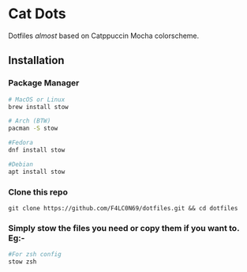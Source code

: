 # Cat Dots

Dotfiles _*almost*_ based on Catppuccin Mocha colorscheme.

## Installation
### Package Manager

```bash
# MacOS or Linux
brew install stow

# Arch (BTW)
pacman -S stow

#Fedora
dnf install stow

#Debian
apt install stow
```

### Clone this repo
```git clone https://github.com/F4LC0N69/dotfiles.git && cd dotfiles```


### Simply stow the files you need or copy them if you want to. Eg:-

```bash
#For zsh config
stow zsh


```

